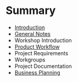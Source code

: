 # Summary

* [Introduction](README.md)
* [General Notes](chapter1.md)
* Workshop Introduction
* [Product Workflow](workflow.md)
* Project Requirements
* Workgroups
* Project Documentation
* [Business Planning](business-planning.md)

